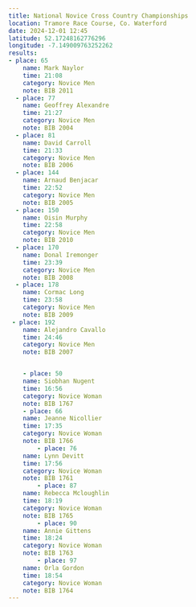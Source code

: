 ```yaml
---
title: National Novice Cross Country Championships
location: Tramore Race Course, Co. Waterford
date: 2024-12-01 12:45
latitude: 52.17248162776296 
longitude: -7.149009763252262
results: 
- place: 65
    name: Mark Naylor
    time: 21:08
    category: Novice Men
    note: BIB 2011
  - place: 77
    name: Geoffrey Alexandre
    time: 21:27
    category: Novice Men
    note: BIB 2004
  - place: 81
    name: David Carroll
    time: 21:33
    category: Novice Men
    note: BIB 2006
  - place: 144
    name: Arnaud Benjacar
    time: 22:52
    category: Novice Men
    note: BIB 2005
  - place: 150
    name: Oisin Murphy
    time: 22:58
    category: Novice Men
    note: BIB 2010
  - place: 170
    name: Donal Iremonger
    time: 23:39
    category: Novice Men
    note: BIB 2008
  - place: 178
    name: Cormac Long
    time: 23:58
    category: Novice Men
    note: BIB 2009
 - place: 192
    name: Alejandro Cavallo
    time: 24:46
    category: Novice Men
    note: BIB 2007


    - place: 50
    name: Siobhan Nugent
    time: 16:56
    category: Novice Woman
    note: BIB 1767
    - place: 66
    name: Jeanne Nicollier
    time: 17:35
    category: Novice Woman
    note: BIB 1766
        - place: 76
    name: Lynn Devitt
    time: 17:56
    category: Novice Woman
    note: BIB 1761
        - place: 87
    name: Rebecca Mcloughlin
    time: 18:19
    category: Novice Woman
    note: BIB 1765
        - place: 90
    name: Annie Gittens
    time: 18:24
    category: Novice Woman
    note: BIB 1763
        - place: 97
    name: Orla Gordon
    time: 18:54
    category: Novice Woman
    note: BIB 1764
---
```

